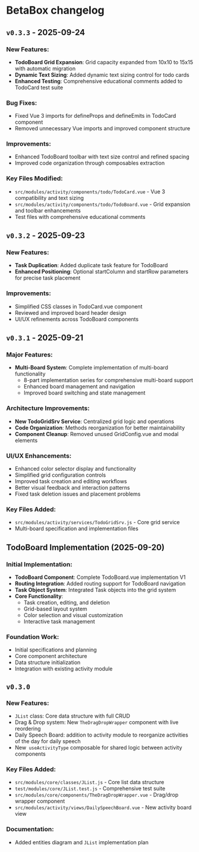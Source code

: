 # BetaBox changelog

## `v0.3.3` - 2025-09-24

### New Features:
- **TodoBoard Grid Expansion**: Grid capacity expanded from 10x10 to 15x15 with automatic migration
- **Dynamic Text Sizing**: Added dynamic text sizing control for todo cards
- **Enhanced Testing**: Comprehensive educational comments added to TodoCard test suite

### Bug Fixes:
- Fixed Vue 3 imports for defineProps and defineEmits in TodoCard component
- Removed unnecessary Vue imports and improved component structure

### Improvements:
- Enhanced TodoBoard toolbar with text size control and refined spacing
- Improved code organization through composables extraction

### Key Files Modified:
- `src/modules/activity/components/todo/TodoCard.vue` - Vue 3 compatibility and text sizing
- `src/modules/activity/components/todo/TodoBoard.vue` - Grid expansion and toolbar enhancements
- Test files with comprehensive educational comments

## `v0.3.2` - 2025-09-23

### New Features:
- **Task Duplication**: Added duplicate task feature for TodoBoard
- **Enhanced Positioning**: Optional startColumn and startRow parameters for precise task placement

### Improvements:
- Simplified CSS classes in TodoCard.vue component
- Reviewed and improved board header design
- UI/UX refinements across TodoBoard components

## `v0.3.1` - 2025-09-21

### Major Features:
- **Multi-Board System**: Complete implementation of multi-board functionality
  - 8-part implementation series for comprehensive multi-board support
  - Enhanced board management and navigation
  - Improved board switching and state management

### Architecture Improvements:
- **New TodoGridSrv Service**: Centralized grid logic and operations
- **Code Organization**: Methods reorganization for better maintainability
- **Component Cleanup**: Removed unused GridConfig.vue and modal elements

### UI/UX Enhancements:
- Enhanced color selector display and functionality
- Simplified grid configuration controls
- Improved task creation and editing workflows
- Better visual feedback and interaction patterns
- Fixed task deletion issues and placement problems

### Key Files Added:
- `src/modules/activity/services/TodoGridSrv.js` - Core grid service
- Multi-board specification and implementation files

## TodoBoard Implementation (2025-09-20)

### Initial Implementation:
- **TodoBoard Component**: Complete TodoBoard.vue implementation V1
- **Routing Integration**: Added routing support for TodoBoard navigation
- **Task Object System**: Integrated Task objects into the grid system
- **Core Functionality**:
  - Task creation, editing, and deletion
  - Grid-based layout system
  - Color selection and visual customization
  - Interactive task management

### Foundation Work:
- Initial specifications and planning
- Core component architecture
- Data structure initialization
- Integration with existing activity module

## `v0.3.0`

### New Features:
- `JList` class: Core data structure with full CRUD
- Drag & Drop system: New `TheDragDropWrapper` component with live reordering
- Daily Speech Board: addition to activity module to reorganize activities of the day for daily speech
- New` useActivityType` composable for shared logic between activity components

### Key Files Added:
- `src/modules/core/classes/JList.js` - Core list data structure
- `test/modules/core/JList.test.js` - Comprehensive test suite
- `src/modules/core/components/TheDragDropWrapper.vue` - Drag/drop wrapper component
- `src/modules/activity/views/DailySpeechBoard.vue` - New activity board view

### Documentation:
- Added entities diagram and `JList` implementation plan

